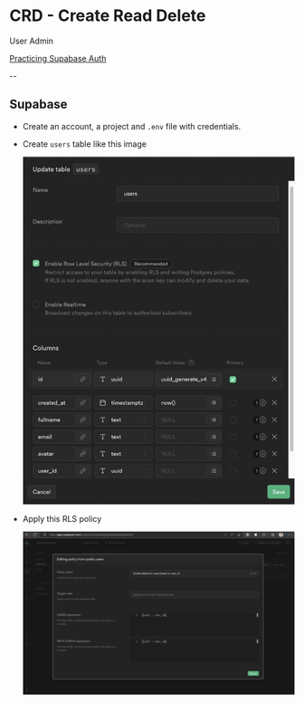 # CRD - Create Read Delete

User Admin

[Practicing Supabase Auth](https://www.youtube.com/watch?v=YqIyET7XKIQ)

--
## Supabase

- Create an account, a project and `.env` file with credentials.

- Create `users` table like this image

    ![Create `users` table like this image](./assets/supabase-users-table.png)

- Apply this RLS policy
    
    ![Apply this RLS policy](./assets/RLS-policy.png)